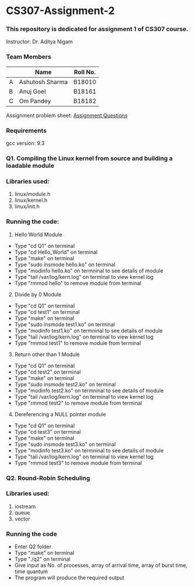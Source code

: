 # CS307-Assignment-2
### This repository is dedicated for assignment 1 of CS307 course.
Instructor: Dr. Aditya Nigam


### Team Members

|   | Name | Roll No.  |
|--------|--------|--------|
|A| Ashutosh Sharma  | B18010 |
|B| Anuj Goel    | B18161  |
|C| Om Pandey | B18182  |

Assignment problem sheet: [Assignment Questions](https://drive.google.com/file/d/12gEN2vzhxTDoWFKWBbmj_M6AtH1VrU8N/view?usp=sharing)

### Requirements
gcc version: 9.3

### Q1. Compiling the Linux kernel from source and building a loadable module

### Libraries used:

1. linux/module.h  
2. linux/kernel.h  
3. linux/init.h  

### Running the code:

1. Hello World Module

- Type "cd Q1" on terminal
- Type "cd Hello_World" on terminal
- Type "make" on terminal
- Type "sudo insmode hello.ko" on terminal
- Type "modinfo hello.ko" on termninal to see details of module
- Type "tail /var/log/kern.log" on terminal to view kernel log
- Type "rmmod hello" to remove module from terminal

2. Divide by 0 Module

- Type "cd Q1" on terminal
- Type "cd test1" on terminal
- Type "make" on terminal
- Type "sudo insmode test1.ko" on terminal
- Type "modinfo test1.ko" on termninal to see details of module
- Type "tail /var/log/kern.log" on terminal to view kernel log
- Type "rmmod test1" to remove module from terminal

3. Return other than 1 Module

- Type "cd Q1" on terminal
- Type "cd test2" on terminal
- Type "make" on terminal
- Type "sudo insmode test2.ko" on terminal
- Type "modinfo test2.ko" on termninal to see details of module
- Type "tail /var/log/kern.log" on terminal to view kernel log
- Type "rmmod test2" to remove module from terminal

4. Dereferencing a NULL pointer module

- Type "cd Q1" on terminal
- Type "cd test3" on terminal
- Type "make" on terminal
- Type "sudo insmode test3.ko" on terminal
- Type "modinfo test3.ko" on termninal to see details of module
- Type "tail /var/log/kern.log" on terminal to view kernel log
- Type "rmmod test3" to remove module from terminal

### Q2. Round-Robin Scheduling

### Libraries used:

1. iostream
2. queue
3. vector

### Running the code

- Enter Q2 folder 
- Type "make" on terminal
- Type "./q2" on terminal
- Give input as No. of processes, array of arrival time, array of burst time, time quantum
- The program will produce the required output   
